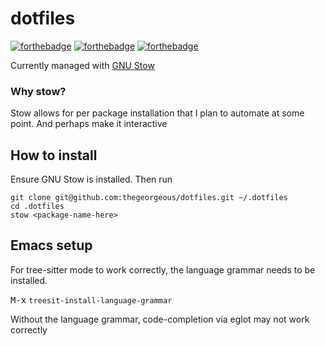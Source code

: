 # dotfiles

[![forthebadge](http://forthebadge.com/images/badges/fuck-it-ship-it.svg)](http://forthebadge.com)
[![forthebadge](http://forthebadge.com/images/badges/no-ragrets.svg)](http://forthebadge.com)
[![forthebadge](https://forthebadge.com/images/badges/works-on-my-machine.svg)](https://forthebadge.com)


Currently managed with [GNU Stow](https://www.gnu.org/software/stow/)

### Why stow?
Stow allows for per package installation that I plan to automate at some point. And perhaps make it interactive

## How to install
Ensure GNU Stow is installed. Then run

```shell
git clone git@github.com:thegeorgeous/dotfiles.git ~/.dotfiles
cd .dotfiles
stow <package-name-here> 
```

## Emacs setup
For tree-sitter mode to work correctly, the language grammar needs to be installed.

<kbd>M-x</kbd> `treesit-install-language-grammar`

Without the language grammar, code-completion via eglot may not work correctly
